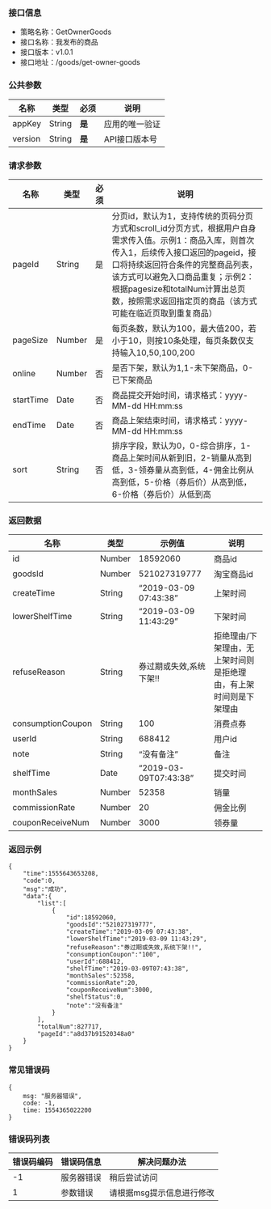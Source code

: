 ### 接口信息
- 策略名称：GetOwnerGoods
- 接口名称：我发布的商品
- 接口版本：v1.0.1
- 接口地址：/goods/get-owner-goods

### 公共参数
|名称|类型|必须|说明|
| ------------ | ------------ | ------------ | ------------ |
|appKey|String|**是**|应用的唯一验证|
|version|String|**是**|API接口版本号|

### 请求参数
|名称|类型|必须|说明|
| ------------ | ------------ | ------------ | ------------ |
|pageId|String|是|分页id，默认为1，支持传统的页码分页方式和scroll_id分页方式，根据用户自身需求传入值。示例1：商品入库，则首次传入1，后续传入接口返回的pageid，接口将持续返回符合条件的完整商品列表，该方式可以避免入口商品重复；示例2：根据pagesize和totalNum计算出总页数，按照需求返回指定页的商品（该方式可能在临近页取到重复商品）|
|pageSize|Number|是|每页条数，默认为100，最大值200，若小于10，则按10条处理，每页条数仅支持输入10,50,100,200|
|online|Number|否|是否下架，默认为1,1-未下架商品，0-已下架商品|
|startTime|Date|否|商品提交开始时间，请求格式：yyyy-MM-dd HH:mm:ss|
|endTime|Date|否|商品上架结束时间，请求格式：yyyy-MM-dd HH:mm:ss|
|sort|String|否|排序字段，默认为0，0-综合排序，1-商品上架时间从新到旧，2-销量从高到低，3-领券量从高到低，4-佣金比例从高到低，5-价格（券后价）从高到低，6-价格（券后价）从低到高|

### 返回数据
|名称|类型|示例值|说明|
| ------------ | ------------ | ------------ | ------------ |
|id|Number|18592060|商品id|
|goodsId|Number|521027319777|淘宝商品id|
|createTime|String|“2019-03-09 07:43:38”|上架时间|
|lowerShelfTime|String|“2019-03-09 11:43:29”|下架时间|
|refuseReason|String|券过期或失效,系统下架!!|拒绝理由/下架理由，无上架时间则是拒绝理由，有上架时间则是下架理由|
|consumptionCoupon|String|100|消费点券|
|userId|String|688412|用户id|
|note|String|“没有备注”|备注|
|shelfTime|Date|“2019-03-09T07:43:38”|提交时间|
|monthSales|Number|52358|销量|
|commissionRate|Number|20|佣金比例|
|couponReceiveNum|Number|3000|领券量|

### 返回示例
```
{
    "time":1555643653208,
    "code":0,
    "msg":"成功",
    "data":{
        "list":[
            {
                "id":18592060,
                "goodsId":"521027319777",
                "createTime":"2019-03-09 07:43:38",
                "lowerShelfTime":"2019-03-09 11:43:29",
                "refuseReason":"券过期或失效,系统下架!!",
                "consumptionCoupon":"100",
                "userId":688412,
                "shelfTime":"2019-03-09T07:43:38",
                "monthSales":52358,
                "commissionRate":20,
                "couponReceiveNum":3000,
                "shelfStatus":0,
                "note":"没有备注"
            }
        ],
        "totalNum":827717,
        "pageId":"a8d37b91520348a0"
    }
}
```

### 常见错误码
```
{
    msg: "服务器错误",
    code: -1,
    time: 1554365022200
}
```

### 错误码列表
|错误码编码|错误码信息|解决问题办法|
| ------------ | ------------ | ------------ |
|-1|服务器错误|稍后尝试访问|
|1|参数错误|请根据msg提示信息进行修改|